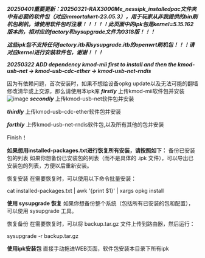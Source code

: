 ***20250401重要更新：20250321-RAX3000Me_nessipk_installedpac文件夹中有必要的软件包（对应immortalwrt-23.05.3），用于玩家从非我提供的bin刷机包刷机，请使用软件包时注意！！！！！此页面中的ipk包是kernel=5.15.162版本的，相对应的factory和sysupgrade文件为0318版！！！***

***这些ipk包不支持任何factory.itb和sysupgrade.itb的openwrt刷机包！！！请对应kernel进行安装软件包，谢谢！！！***

***20250322 ADD dependency kmod-mii first to install and then the kmod-usb-net -> kmod-usb-cdc-ether -> kmod-usb-net-rndis***

因为有依赖问题，首次安装时，如果不想给设备opkg update以及无法可能的翻墙修改清华或上交源，那么请使用本ipk库
***firstly*** 上传kmod-mii软件包并安装
![image](https://github.com/user-attachments/assets/20a14b87-9bf8-487f-9eb5-f9913a4ab1db)
***secondly*** 上传kmod-usb-net软件包并安装

***thirdly*** 上传kmod-usb-cdc-ether软件包并安装

***forthly*** 上传kmod-usb-net-rndis软件包,以及所有其他的包并安装

Finish！

**如果想用installed-packages.txt进行恢复所有安装，请按照如下：**
备份已安装包的列表
如果你想备份已安装包的列表（而不是具体的 .ipk 文件），可以导出已安装包的列表，方便以后重新安装。

恢复安装
在需要恢复时，可以使用以下命令批量安装：

cat installed-packages.txt | awk '{print $1}' | xargs opkg install


**使用 sysupgrade 恢复**
如果你想备份整个系统（包括所有已安装的包和配置），可以使用 sysupgrade 工具。

恢复备份
在需要恢复时，可以将 backup.tar.gz 文件上传到路由器，然后运行：

sysupgrade -r backup.tar.gz

**使用ipk安装包**
直接手动拖进WEB页面，软件包安装本目录下所有ipk
